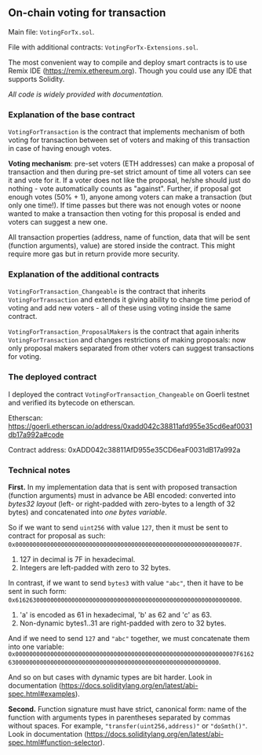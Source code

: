 ## On-chain voting for transaction

Main file: `VotingForTx.sol`.

File with additional contracts: `VotingForTx-Extensions.sol`.

The most convenient way to compile and deploy smart contracts is to use Remix IDE (https://remix.ethereum.org). Though you could use any IDE that supports Solidity.

*All code is widely provided with documentation.*

### Explanation of the base contract

`VotingForTransaction` is the contract that implements mechanism of both voting for transaction between set of voters and making of this transaction in case of having enough votes.

**Voting mechanism**: pre-set voters (ETH addresses) can make a proposal of transaction and then during pre-set strict amount of time all voters can see it and vote for it. If a voter does not like the proposal, he/she should just do nothing - vote automatically counts as "against". Further, if proposal got enough votes (50% + 1), anyone among voters can make a transaction (but only one time!). If time passes but there was not enough votes or noone wanted to make a transaction then voting for this proposal is ended and voters can suggest a new one.

All transaction properties (address, name of function, data that will be sent (function arguments), value) are stored inside the contract. This might require more gas but in return provide more security.

### Explanation of the additional contracts

`VotingForTransaction_Changeable` is the contract that inherits `VotingForTransaction` and extends it giving ability to change time period of voting and add new voters - all of these using voting inside the same contract.

`VotingForTransaction_ProposalMakers` is the contract that again inherits `VotingForTransaction` and changes restrictions of making proposals: now only proposal makers separated from other voters can suggest transactions for voting.

### The deployed contract

I deployed the contract `VotingForTransaction_Changeable` on Goerli testnet and verified its bytecode on etherscan.

Etherscan: https://goerli.etherscan.io/address/0xadd042c38811afd955e35cd6eaf0031db17a992a#code

Contract address: 0xADD042c38811AfD955e35CD6eaF0031dB17a992a

### Technical notes 

**First.** In my implementation data that is sent with proposed transaction (function arguments) must in advance be ABI encoded: converted into *bytes32 layout* (left- or right-padded with zero-bytes to a length of 32 bytes) and concatenated into *one bytes variable*.

So if we want to send `uint256` with value `127`, then it must be sent to contract for proposal as such: `0x000000000000000000000000000000000000000000000000000000000000007F`.
1. 127 in decimal is 7F in hexadecimal.
2. Integers are left-padded with zero to 32 bytes.

In contrast, if we want to send `bytes3` with value `"abc"`, then it have to be sent in such form:
`0x6162630000000000000000000000000000000000000000000000000000000000`.
1. 'a' is encoded as 61 in hexadecimal, 'b' as 62 and 'c' as 63.
2. Non-dynamic bytes1..31 are right-padded with zero to 32 bytes.

And if we need to send `127` and `"abc"` together, we must concatenate them into one variable:
`0x000000000000000000000000000000000000000000000000000000000000007F6162630000000000000000000000000000000000000000000000000000000000`.

And so on but cases with dynamic types are bit harder. Look in documentation (https://docs.soliditylang.org/en/latest/abi-spec.html#examples).

**Second.** Function signature must have strict, canonical form: name of the function with arguments types in parentheses separated by commas without spaces. For example, `"transfer(uint256,address)"` or `"doSmth()"`.
Look in documentation (https://docs.soliditylang.org/en/latest/abi-spec.html#function-selector).
